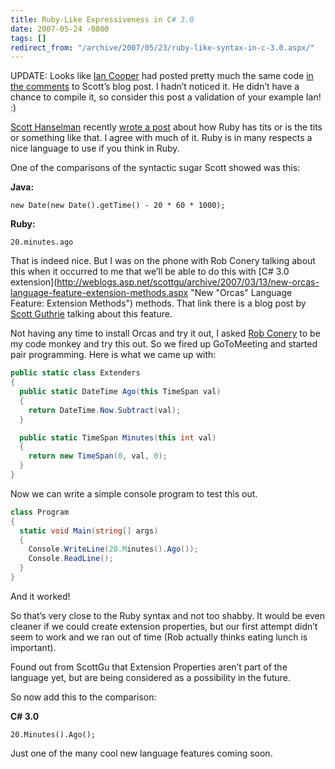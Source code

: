 ```yaml
---
title: Ruby-Like Expressiveness in C# 3.0
date: 2007-05-24 -0800
tags: []
redirect_from: "/archive/2007/05/23/ruby-like-syntax-in-c-3.0.aspx/"
---
```


UPDATE: Looks like [Ian
Cooper](http://iancooper.spaces.live.com/ "Ian Cooper") had posted
pretty much the same code [in the
comments](http://www.hanselman.com/blog/ProgrammerIntentOrWhatYoureNotGettingAboutRubyAndWhyItsTheTits.aspx#1bb18d7f-4ae7-4442-a624-f362d03a1233 "Ian's Comment")
to Scott’s blog post. I hadn’t noticed it. He didn’t have a chance to
compile it, so consider this post a validation of your example Ian! :)

[Scott Hanselman](http://www.hanselman.com/blog/ "Scott Hanselman")
recently [wrote a
post](http://www.hanselman.com/blog/ProgrammerIntentOrWhatYoureNotGettingAboutRubyAndWhyItsTheTits.aspx "Programmer Intent or What you’re not getting about Ruby and why it’s the tits")
about how Ruby has tits or is the tits or something like that. I agree
with much of it. Ruby is in many respects a nice language to use if you
think in Ruby.

One of the comparisons of the syntactic sugar Scott showed was this:

**Java:**

`new Date(new Date().getTime() - 20 * 60 * 1000);`

**Ruby:**

`20.minutes.ago`

That is indeed nice. But I was on the phone with Rob Conery talking
about this when it occurred to me that we’ll be able to do this with
[C\# 3.0
extension](http://weblogs.asp.net/scottgu/archive/2007/03/13/new-orcas-language-feature-extension-methods.aspx "New "Orcas" Language Feature: Extension Methods")
methods. That link there is a blog post by [Scott
Guthrie](http://weblogs.asp.net/scottgu/ "Scott Guthrie") talking about
this feature.

Not having any time to install Orcas and try it out, I asked [Rob
Conery](http://blog.wekeroad.com/ "Rob Conery’s Blog") to be my code
monkey and try this out. So we fired up GoToMeeting and started pair
programming. Here is what we came up with:

```csharp
public static class Extenders
{
  public static DateTime Ago(this TimeSpan val)
  {
    return DateTime.Now.Subtract(val);
  }

  public static TimeSpan Minutes(this int val)
  {
    return new TimeSpan(0, val, 0);
  }
}
```

Now we can write a simple console program to test this out.

```csharp
class Program
{
  static void Main(string[] args)
  {
    Console.WriteLine(20.Minutes().Ago());
    Console.ReadLine();
  }
}
```

And it worked!

So that’s very close to the Ruby syntax and not too shabby. It would be
even cleaner if we could create extension properties, but our first
attempt didn’t seem to work and we ran out of time (Rob actually thinks
eating lunch is important).

Found out from ScottGu that Extension Properties aren’t part of the
language yet, but are being considered as a possibility in the future.

So now add this to the comparison:

**C\# 3.0**

`20.Minutes().Ago();`

Just one of the many cool new language features coming soon.

